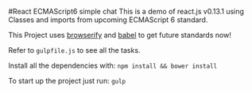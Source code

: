 #React ECMAScript6 simple chat
This is a demo of react.js v0.13.1 using Classes and imports from upcoming ECMAScript 6 standard.

This Project uses [browserify](http://browserify.org/) and [babel](https://babeljs.io/) to get future standards now!

Refer to `gulpfile.js` to see all the tasks.

Install all the dependencies with: `npm install && bower install`

To start up the project just run: `gulp`
